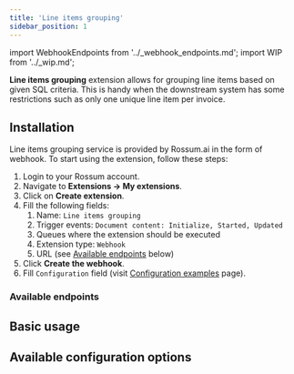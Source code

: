 ```yaml
---
title: 'Line items grouping'
sidebar_position: 1
---
```


import WebhookEndpoints from '../\_webhook_endpoints.md';
import WIP from '../\_wip.md';

**Line items grouping** extension allows for grouping line items based on given SQL criteria. This is handy when the downstream system has some restrictions such as only one unique line item per invoice.

## Installation

Line items grouping service is provided by Rossum.ai in the form of webhook. To start using the extension, follow these steps:

1. Login to your Rossum account.
1. Navigate to **Extensions → My extensions**.
1. Click on **Create extension**.
1. Fill the following fields:
   1. Name: `Line items grouping`
   1. Trigger events: `Document content: Initialize, Started, Updated`
   1. Queues where the extension should be executed
   1. Extension type: `Webhook`
   1. URL (see [Available endpoints](#available-endpoints) below)
1. Click **Create the webhook**.
1. Fill `Configuration` field (visit [Configuration examples](./configuration-examples.md) page).

### Available endpoints

<WebhookEndpoints
  eu1="https://elis.line-items-grouping.rossum-ext.app/"
  eu2="https://shared-eu2.line-items-grouping.rossum-ext.app/"
  us="https://us.line-items-grouping.rossum-ext.app/"
  jp="https://shared-jp.line-items-grouping.rossum-ext.app/"
/>

## Basic usage

<WIP />

## Available configuration options

<WIP />
